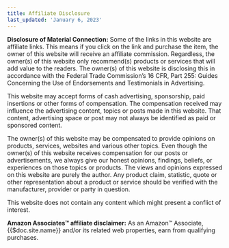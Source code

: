 ```yaml
---
title: Affiliate Disclosure
last_updated: 'January 6, 2023'
---
```


**Disclosure of Material Connection:** Some of the links in this website are
affiliate links. This means if you click on the link and purchase the item, the
owner of this website will receive an affiliate commission. Regardless, the
owner(s) of this website only recommend(s) products or services that will add
value to the readers. The owner(s) of this website is disclosing this in
accordance with the Federal Trade Commission’s 16 CFR, Part 255: Guides
Concerning the Use of Endorsements and Testimonials in Advertising.

This website may accept forms of cash advertising, sponsorship, paid insertions
or other forms of compensation. The compensation received may influence the
advertising content, topics or posts made in this website. That content,
advertising space or post may not always be identified as paid or sponsored
content.

The owner(s) of this website may be compensated to provide opinions on
products, services, websites and various other topics. Even though the owner(s)
of this website receives compensation for our posts or advertisements, we
always give our honest opinions, findings, beliefs, or experiences on those
topics or products. The views and opinions expressed on this website are purely
the author. Any product claim, statistic, quote or other representation about a
product or service should be verified with the manufacturer, provider or party
in question.

This website does not contain any content which might present a conflict of
interest.

**Amazon Associates™ affiliate disclaimer:** As an Amazon™ Associate,
{{$doc.site.name}} and/or its related web properties, earn from qualifying
purchases.
